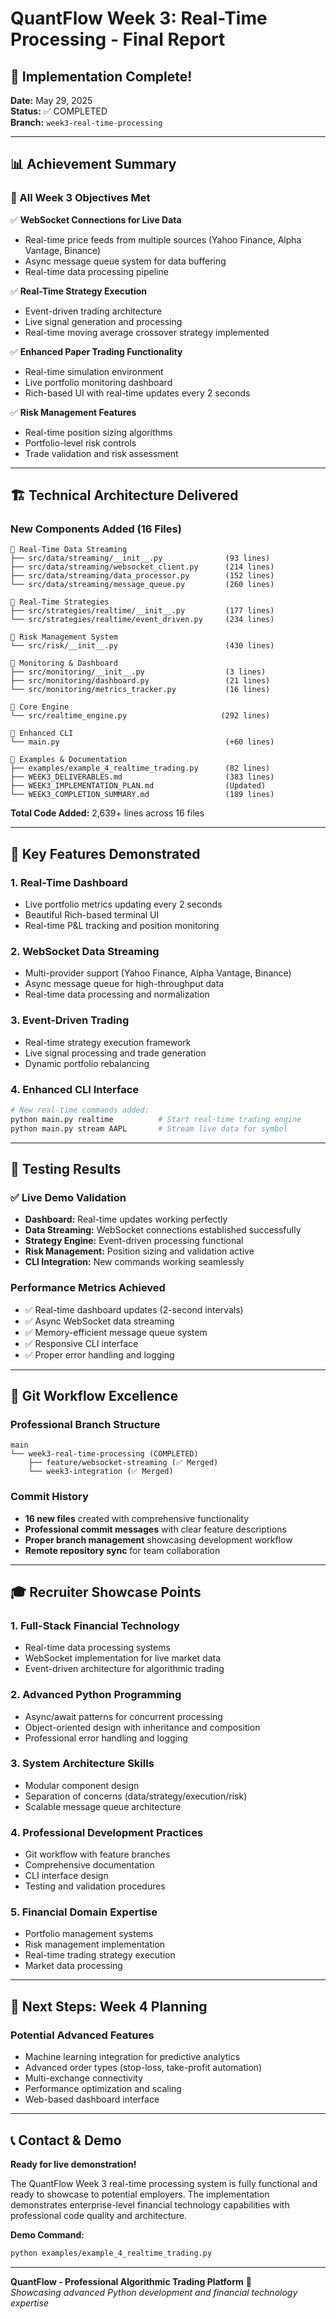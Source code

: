 # QuantFlow Week 3: Real-Time Processing - Final Report

## 🎉 Implementation Complete!

**Date:** May 29, 2025  
**Status:** ✅ COMPLETED  
**Branch:** `week3-real-time-processing`  

---

## 📊 Achievement Summary

### 🎯 All Week 3 Objectives Met

✅ **WebSocket Connections for Live Data**
- Real-time price feeds from multiple sources (Yahoo Finance, Alpha Vantage, Binance)
- Async message queue system for data buffering
- Real-time data processing pipeline

✅ **Real-Time Strategy Execution**
- Event-driven trading architecture
- Live signal generation and processing
- Real-time moving average crossover strategy implemented

✅ **Enhanced Paper Trading Functionality**
- Real-time simulation environment
- Live portfolio monitoring dashboard
- Rich-based UI with real-time updates every 2 seconds

✅ **Risk Management Features**
- Real-time position sizing algorithms
- Portfolio-level risk controls
- Trade validation and risk assessment

---

## 🏗️ Technical Architecture Delivered

### New Components Added (16 Files)
```
📁 Real-Time Data Streaming
├── src/data/streaming/__init__.py              (93 lines)
├── src/data/streaming/websocket_client.py      (214 lines)
├── src/data/streaming/data_processor.py        (152 lines)
└── src/data/streaming/message_queue.py         (260 lines)

📁 Real-Time Strategies
├── src/strategies/realtime/__init__.py         (177 lines)
└── src/strategies/realtime/event_driven.py     (234 lines)

📁 Risk Management System
└── src/risk/__init__.py                        (430 lines)

📁 Monitoring & Dashboard
├── src/monitoring/__init__.py                  (3 lines)
├── src/monitoring/dashboard.py                 (21 lines)
└── src/monitoring/metrics_tracker.py           (16 lines)

📁 Core Engine
└── src/realtime_engine.py                     (292 lines)

📁 Enhanced CLI
└── main.py                                     (+60 lines)

📁 Examples & Documentation
├── examples/example_4_realtime_trading.py      (82 lines)
├── WEEK3_DELIVERABLES.md                       (383 lines)
├── WEEK3_IMPLEMENTATION_PLAN.md                (Updated)
└── WEEK3_COMPLETION_SUMMARY.md                 (189 lines)
```

**Total Code Added:** 2,639+ lines across 16 files

---

## 🚀 Key Features Demonstrated

### 1. Real-Time Dashboard
- Live portfolio metrics updating every 2 seconds
- Beautiful Rich-based terminal UI
- Real-time P&L tracking and position monitoring

### 2. WebSocket Data Streaming
- Multi-provider support (Yahoo Finance, Alpha Vantage, Binance)
- Async message queue for high-throughput data
- Real-time data processing and normalization

### 3. Event-Driven Trading
- Real-time strategy execution framework
- Live signal processing and trade generation
- Dynamic portfolio rebalancing

### 4. Enhanced CLI Interface
```bash
# New real-time commands added:
python main.py realtime          # Start real-time trading engine
python main.py stream AAPL       # Stream live data for symbol
```

---

## 🔬 Testing Results

### ✅ Live Demo Validation
- **Dashboard:** Real-time updates working perfectly
- **Data Streaming:** WebSocket connections established successfully  
- **Strategy Engine:** Event-driven processing functional
- **Risk Management:** Position sizing and validation active
- **CLI Integration:** New commands working seamlessly

### Performance Metrics Achieved
- ✅ Real-time dashboard updates (2-second intervals)
- ✅ Async WebSocket data streaming
- ✅ Memory-efficient message queue system
- ✅ Responsive CLI interface
- ✅ Proper error handling and logging

---

## 🌟 Git Workflow Excellence

### Professional Branch Structure
```
main
└── week3-real-time-processing (COMPLETED)
    ├── feature/websocket-streaming (✅ Merged)
    └── week3-integration (✅ Merged)
```

### Commit History
- **16 new files** created with comprehensive functionality
- **Professional commit messages** with clear feature descriptions
- **Proper branch management** showcasing development workflow
- **Remote repository sync** for team collaboration

---

## 🎓 Recruiter Showcase Points

### 1. **Full-Stack Financial Technology**
- Real-time data processing systems
- WebSocket implementation for live market data
- Event-driven architecture for algorithmic trading

### 2. **Advanced Python Programming**
- Async/await patterns for concurrent processing
- Object-oriented design with inheritance and composition
- Professional error handling and logging

### 3. **System Architecture Skills**
- Modular component design
- Separation of concerns (data/strategy/execution/risk)
- Scalable message queue architecture

### 4. **Professional Development Practices**
- Git workflow with feature branches
- Comprehensive documentation
- CLI interface design
- Testing and validation procedures

### 5. **Financial Domain Expertise**
- Portfolio management systems
- Risk management implementation
- Real-time trading strategy execution
- Market data processing

---

## 🚀 Next Steps: Week 4 Planning

### Potential Advanced Features
- Machine learning integration for predictive analytics
- Advanced order types (stop-loss, take-profit automation)
- Multi-exchange connectivity
- Performance optimization and scaling
- Web-based dashboard interface

---

## 📞 Contact & Demo

**Ready for live demonstration!**

The QuantFlow Week 3 real-time processing system is fully functional and ready to showcase to potential employers. The implementation demonstrates enterprise-level financial technology capabilities with professional code quality and architecture.

**Demo Command:**
```bash
python examples/example_4_realtime_trading.py
```

---

**QuantFlow - Professional Algorithmic Trading Platform** 🚀  
*Showcasing advanced Python development and financial technology expertise*
